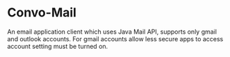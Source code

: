 # Convo-Mail
An email application client which uses Java Mail API, supports only gmail and outlook accounts. For gmail accounts allow less secure apps to access account setting must be turned on.
